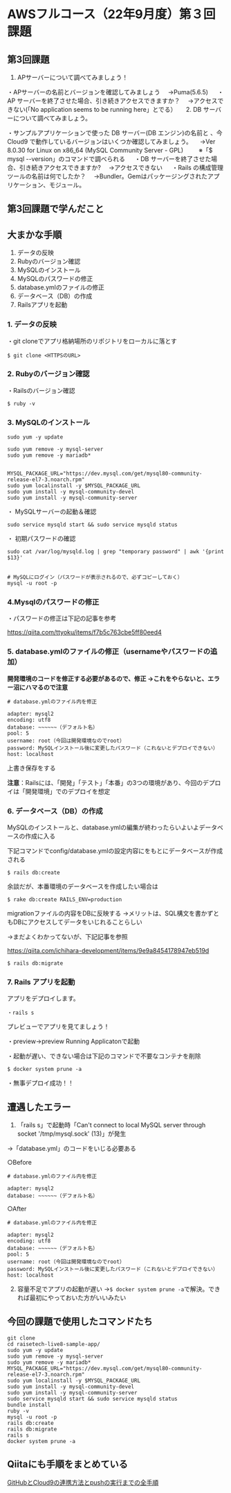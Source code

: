 # AWSフルコース（22年9月度）第３回課題

## 第3回課題
1. APサーバーについて調べてみましょう！

・APサーバーの名前とバージョンを確認してみましょう
　→Puma(5.6.5)
　
・AP サーバーを終了させた場合、引き続きアクセスできますか？
　→アクセスできない(「No application seems to be running here」とでる）
　
2. DB サーバーについて調べてみましょう。

・サンプルアプリケーションで使った DB サーバー(DB エンジン)の名前と
、今 Cloud9 で動作しているバージョンはいくつか確認してみましょう。
　→Ver 8.0.30 for Linux on x86_64 (MySQL Community Server - GPL)
　
　※「$ mysql --version」のコマンドで調べられる
　
・DB サーバーを終了させた場合、引き続きアクセスできますか?
　→アクセスできない
　
・Rails の構成管理ツールの名前は何でしたか？
　→Bundler。Gemはパッケージングされたアプリケーション、モジュール。
　
## 第3回課題で学んだこと

## 大まかな手順
1. データの反映
2. Rubyのバージョン確認
3. MySQLのインストール
4. MySQLのパスワードの修正
5. database.ymlのファイルの修正
6. データベース（DB）の作成
7. Railsアプリを起動


### 1. データの反映
・git cloneでアプリ格納場所のリポジトリをローカルに落とす

```
$ git clone <HTTPSのURL>
```

### 2. Rubyのバージョン確認
・Railsのバージョン確認
```
$ ruby -v
```

### 3. MySQLのインストール

```
sudo yum -y update

sudo yum remove -y mysql-server
sudo yum remove -y mariadb*


MYSQL_PACKAGE_URL="https://dev.mysql.com/get/mysql80-community-release-el7-3.noarch.rpm"
sudo yum localinstall -y $MYSQL_PACKAGE_URL
sudo yum install -y mysql-community-devel
sudo yum install -y mysql-community-server
```

・ MySQLサーバーの起動＆確認
```
sudo service mysqld start && sudo service mysqld status
```

・ 初期パスワードの確認
```
sudo cat /var/log/mysqld.log | grep "temporary password" | awk '{print $13}'


# MySQLにログイン（パスワードが表示されるので、必ずコピーしておく）
mysql -u root -p
```

### 4.Mysqlのパスワードの修正

・パスワードの修正は下記の記事を参考

https://qiita.com/ttyoku/items/f7b5c763cbe5ff80eed4


### 5. database.ymlのファイルの修正（usernameやパスワードの追加）

**開発環境のコードを修正する必要があるので、修正
→これをやらないと、エラー沼にハマるので注意**

```
# database.ymlのファイル内を修正

adapter: mysql2
encoding: utf8
database: ~~~~~~（デフォルト名）
pool: 5
username: root（今回は開発環境なのでroot）
password: MySQLインストール後に変更したパスワード（これないとデプロイできない）
host: localhost
```

上書き保存をする

**注意**：Railsには、「開発」「テスト」「本番」の3つの環境があり、今回のデプロイは「開発環境」でのデプロイを想定


### 6. データベース（DB）の作成

MySQLのインストールと、database.ymlの編集が終わったらいよいよデータベースの作成に入る


下記コマンドでconfig/database.ymlの設定内容にをもとにデータベースが作成される

```
$ rails db:create
```

余談だが、本番環境のデータベースを作成したい場合は
```
$ rake db:create RAILS_ENV=production
```


migrationファイルの内容をDBに反映する
→メリットは、SQL構文を書かずともDBにアクセスしてデータをいじれることらしい

→まだよくわかってないが、下記記事を参照

https://qiita.com/ichihara-development/items/9e9a8454178947eb519d

```
$ rails db:migrate
```


### 7. Rails アプリを起動

アプリをデプロイします。
```
・rails s
```

プレビューでアプリを見てましょう！

・preview→preview Running Applicatonで起動


・起動が遅い、できない場合は下記のコマンドで不要なコンテナを削除
```
$ docker system prune -a
```

・無事デプロイ成功！！

## 遭遇したエラー
1. 「rails s」で起動時「Can't connect to local MySQL server through socket '/tmp/mysql.sock' (13)」が発生

→「database.yml」のコードをいじる必要ある

○Before
```
# database.ymlのファイル内を修正

adapter: mysql2
database: ~~~~~~（デフォルト名）
```

○After
```
# database.ymlのファイル内を修正

adapter: mysql2
encoding: utf8
database: ~~~~~~（デフォルト名）
pool: 5
username: root（今回は開発環境なのでroot）
password: MySQLインストール後に変更したパスワード（これないとデプロイできない）
host: localhost
```

2. 容量不足でアプリの起動が遅い
→`$ docker system prune -a`で解決。できれば最初にやっておいた方がいいみたい


## 今回の課題で使用したコマンドたち
```
git clone
cd raisetech-live8-sample-app/
sudo yum -y update
sudo yum remove -y mysql-server
sudo yum remove -y mariadb*
MYSQL_PACKAGE_URL="https://dev.mysql.com/get/mysql80-community-release-el7-3.noarch.rpm"
sudo yum localinstall -y $MYSQL_PACKAGE_URL
sudo yum install -y mysql-community-devel
sudo yum install -y mysql-community-server
sudo service mysqld start && sudo service mysqld status
bundle install
ruby -v
mysql -u root -p
rails db:create
rails db:migrate
rails s
docker system prune -a
```

## Qiitaにも手順をまとめている

[GitHubとCloud9の連携方法とpushの実行までの全手順](https://qiita.com/saunadaisuki/private/ecd1a15e7db8eae4ff70)